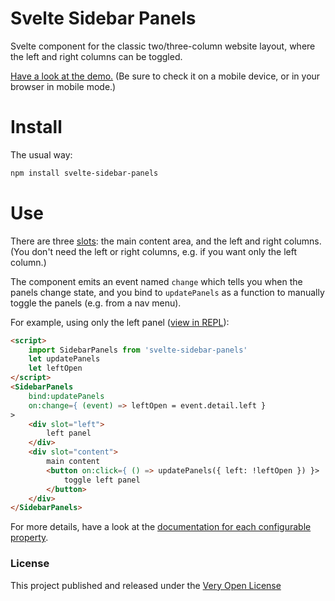 # Svelte Sidebar Panels

Svelte component for the classic two/three-column website layout, where the
left and right columns can be toggled.

[Have a look at the demo.](https://saibotsivad.github.io/svelte-sidebar-panels/)
(Be sure to check it on a mobile device, or in your browser in mobile mode.)

# Install

The usual way:

```bash
npm install svelte-sidebar-panels
```

# Use

There are three [slots](https://svelte.dev/docs#slot): the main content area,
and the left and right columns. (You don't need the left or right columns, e.g.
if you want only the left column.)

The component emits an event named `change` which tells you when the panels
change state, and you bind to `updatePanels` as a function to manually toggle
the panels (e.g. from a nav menu).

For example, using only the left panel ([view in REPL](https://svelte.dev/repl/17b29437e2a9465695c82b30f4896929)):

```html
<script>
	import SidebarPanels from 'svelte-sidebar-panels'
	let updatePanels
	let leftOpen
</script>
<SidebarPanels
	bind:updatePanels
	on:change={ (event) => leftOpen = event.detail.left }
>
	<div slot="left">
		left panel
	</div>
	<div slot="content">
		main content
		<button on:click={ () => updatePanels({ left: !leftOpen }) }>
			toggle left panel
		</button>
	</div>
</SidebarPanels>
```

For more details, have a look at the [documentation for each configurable property](https://github.com/saibotsivad/svelte-sidebar-panels/blob/main/src/SidebarPanels.svelte).

### License

This project published and released under the [Very Open License](http://veryopenlicense.com)
